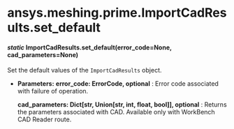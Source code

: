 <a id="ansys-meshing-prime-importcadresults-set-default"></a>

# ansys.meshing.prime.ImportCadResults.set_default

<a id="ansys.meshing.prime.ImportCadResults.set_default"></a>

#### *static* ImportCadResults.set_default(error_code=None, cad_parameters=None)

Set the default values of the `ImportCadResults` object.

* **Parameters:**
  **error_code: ErrorCode, optional**
  : Error code associated with failure of operation.

  **cad_parameters: Dict[str, Union[str, int, float, bool]], optional**
  : Returns the parameters associated with CAD. Available only with WorkBench CAD Reader route.

<!-- !! processed by numpydoc !! -->
